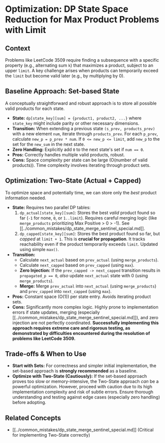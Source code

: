 # Optimization: DP State Space Reduction for Max Product Problems with Limit

## Context

Problems like LeetCode 3509 require finding a subsequence with a specific property (e.g., alternating sum `k`) that maximizes a product, subject to an upper `limit`. A key challenge arises when products can temporarily exceed the `limit` but become valid later (e.g., by multiplying by 0).

## Baseline Approach: Set-based State

A conceptually straightforward and robust approach is to store all possible valid products for each state.

*   **State:** `dp[state_key][sum] = {product1, product2, ...}` where `state_key` might include parity or other necessary dimensions.
*   **Transition:** When extending a previous state `(s_prev, products_prev)` with a new element `num`, iterate through `products_prev`. For each `p_prev`, calculate `new_p = p_prev * num`. If `0 <= new_p <= limit`, add `new_p` to the set for the `new_sum` in the next state.
*   **Zero Handling:** Explicitly add `0` to the next state's set if `num == 0`.
*   **Pros:** Correctly handles multiple valid products, robust.
*   **Cons:** Space complexity per state can be large (O(number of valid products)). Time complexity involves iterating through product sets.

## Optimization: Two-State (Actual + Capped)

To optimize space and potentially time, we can store only the *best* product information needed.

*   **State:** Requires two parallel DP tables:
    1.  `dp_actual[state_key][sum]`: Stores the best *valid* product found so far (`-1` for none, `0`, or `1..limit`). Requires careful merging logic (like `merge_products` prioritizing Max Positive > 0 > -1). See [[../common_mistakes/dp_state_merge_sentinel_special.md]].
    2.  `dp_capped[state_key][sum]`: Stores the best product found so far, but *capped* at `limit + 1`. This is **crucial for propagation**. It tracks reachability even if the product temporarily exceeds `limit`. Updated using simple `max()`.
*   **Transition:**
    *   Calculate `next_actual` based on `prev_actual` (using `merge_products`).
    *   Calculate `next_capped` based on `prev_capped` (using `max`).
    *   **Zero Injection:** If the `prev_capped -> next_capped` transition results in `propagated_p == 0`, *also* update `next_actual` state with 0 (using `merge_products`).
    *   **Merge:** Merge `prev_actual` into `next_actual` (using `merge_products`) and `prev_capped` into `next_capped` (using `max`).
*   **Pros:** Constant space (O(1)) per state entry. Avoids iterating product sets.
*   **Cons:** Significantly more complex logic. Highly prone to implementation errors if state updates, merging (especially [[../common_mistakes/dp_state_merge_sentinel_special.md]]), and zero injection are not perfectly coordinated. **Successfully implementing this approach requires extreme care and rigorous testing, as demonstrated by difficulties encountered during the resolution of problems like LeetCode 3509.**

## Trade-offs & When to Use

*   **Start with Sets:** For correctness and simpler initial implementation, the set-based approach is **strongly recommended** as a baseline.
*   **Optimize with Two-State (Cautiously):** If the set-based approach proves too slow or memory-intensive, the Two-State approach *can* be a powerful optimization. However, proceed with caution due to its high implementation complexity and risk of subtle errors. Ensure thorough understanding and testing against edge cases (especially zero handling) before adopting.

## Related Concepts
*   [[../common_mistakes/dp_state_merge_sentinel_special.md]] (Critical for implementing Two-State correctly) 